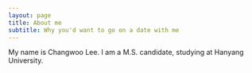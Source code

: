 ```yaml
---
layout: page
title: About me
subtitle: Why you'd want to go on a date with me
---
```


My name is Changwoo Lee. I am a M.S. candidate, studying at Hanyang University. 